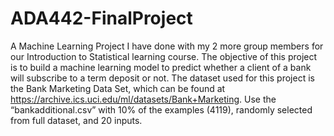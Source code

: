 # ADA442-FinalProject
A Machine Learning Project I have done with my 2 more group members for our Introduction to Statistical learning course. The objective of this project is to build a machine learning model to predict
whether a client of a bank will subscribe to a term deposit or not. The dataset used for this project is the Bank Marketing Data Set, which can be found
at https://archive.ics.uci.edu/ml/datasets/Bank+Marketing. Use the “bankadditional.csv” with 10% of the examples (4119), randomly selected from full dataset, and 20 inputs.
